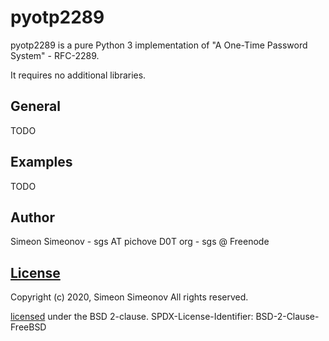 # pyotp2289

pyotp2289 is a pure Python 3 implementation of "A One-Time Password System" -
RFC-2289.

It requires no additional libraries.


## General

TODO


## Examples

TODO


## Author

Simeon Simeonov - sgs AT pichove D0T org - sgs @ Freenode


## [License][license]

Copyright (c) 2020, Simeon Simeonov
All rights reserved.

[licensed][license] under the BSD 2-clause.
SPDX-License-Identifier: BSD-2-Clause-FreeBSD

[license]: LICENSE
